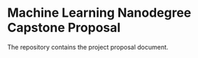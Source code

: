 # Machine Learning Nanodegree Capstone Proposal

The repository contains the project proposal document.